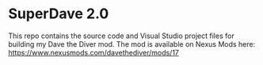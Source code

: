 # SuperDave 2.0
This repo contains the source code and Visual Studio project files for building my Dave the Diver mod.
The mod is available on Nexus Mods here: https://www.nexusmods.com/davethediver/mods/17
